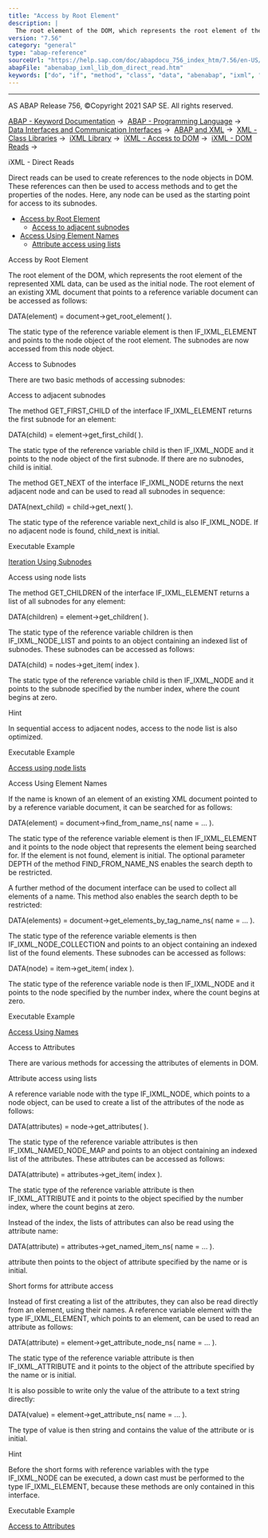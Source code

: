 ```yaml
---
title: "Access by Root Element"
description: |
  The root element of the DOM, which represents the root element of the represented XML data, can be used as the initial node. The root element of an existing XML document that points to a reference variable document can be accessed as follows: DATA(element) = document->get_root_element( ). The stat
version: "7.56"
category: "general"
type: "abap-reference"
sourceUrl: "https://help.sap.com/doc/abapdocu_756_index_htm/7.56/en-US/abenabap_ixml_lib_dom_direct_read.htm"
abapFile: "abenabap_ixml_lib_dom_direct_read.htm"
keywords: ["do", "if", "method", "class", "data", "abenabap", "ixml", "lib", "dom", "direct", "read"]
---
```


* * *

AS ABAP Release 756, ©Copyright 2021 SAP SE. All rights reserved.

[ABAP - Keyword Documentation](https://help.sap.com/doc/abapdocu_756_index_htm/7.56/en-US/abenabap.htm) →  [ABAP - Programming Language](https://help.sap.com/doc/abapdocu_756_index_htm/7.56/en-US/abenabap_reference.htm) →  [Data Interfaces and Communication Interfaces](https://help.sap.com/doc/abapdocu_756_index_htm/7.56/en-US/abenabap_data_communication.htm) →  [ABAP and XML](https://help.sap.com/doc/abapdocu_756_index_htm/7.56/en-US/abenabap_xml.htm) →  [XML - Class Libraries](https://help.sap.com/doc/abapdocu_756_index_htm/7.56/en-US/abenabap_xml_libs.htm) →  [iXML Library](https://help.sap.com/doc/abapdocu_756_index_htm/7.56/en-US/abenabap_ixml_lib.htm) →  [iXML - Access to DOM](https://help.sap.com/doc/abapdocu_756_index_htm/7.56/en-US/abenabap_ixml_lib_dom_access.htm) →  [iXML - DOM Reads](https://help.sap.com/doc/abapdocu_756_index_htm/7.56/en-US/abenabap_ixml_lib_dom_access_read.htm) → 

iXML - Direct Reads

Direct reads can be used to create references to the node objects in DOM. These references can then be used to access methods and to get the properties of the nodes. Here, any node can be used as the starting point for access to its subnodes.

-   [Access by Root Element](#abenabap-ixml-lib-dom-direct-read-1-------access-to-subnodes---@ITOC@@ABENABAP_IXML_LIB_DOM_DIRECT_READ_2)
    -   [Access to adjacent subnodes](#abenabap-ixml-lib-dom-direct-read-3-----------access-using-node-lists---@ITOC@@ABENABAP_IXML_LIB_DOM_DIRECT_READ_4)
-   [Access Using Element Names](#abenabap-ixml-lib-dom-direct-read-5-------access-to-attributes---@ITOC@@ABENABAP_IXML_LIB_DOM_DIRECT_READ_6)
    -   [Attribute access using lists](#abenabap-ixml-lib-dom-direct-read-7-----------short-forms-for-attribute-access---@ITOC@@ABENABAP_IXML_LIB_DOM_DIRECT_READ_8)

Access by Root Element

The root element of the DOM, which represents the root element of the represented XML data, can be used as the initial node. The root element of an existing XML document that points to a reference variable document can be accessed as follows:

DATA(element) = document->get\_root\_element( ).

The static type of the reference variable element is then IF\_IXML\_ELEMENT and points to the node object of the root element. The subnodes are now accessed from this node object.

Access to Subnodes

There are two basic methods of accessing subnodes:

Access to adjacent subnodes

The method GET\_FIRST\_CHILD of the interface IF\_IXML\_ELEMENT returns the first subnode for an element:

DATA(child) = element->get\_first\_child( ).

The static type of the reference variable child is then IF\_IXML\_NODE and it points to the node object of the first subnode. If there are no subnodes, child is initial.

The method GET\_NEXT of the interface IF\_IXML\_NODE returns the next adjacent node and can be used to read all subnodes in sequence:

DATA(next\_child) = child->get\_next( ).

The static type of the reference variable next\_child is also IF\_IXML\_NODE. If no adjacent node is found, child\_next is initial.

Executable Example

[Iteration Using Subnodes](https://help.sap.com/doc/abapdocu_756_index_htm/7.56/en-US/abenixml_child_nodes_abexa.htm)

Access using node lists

The method GET\_CHILDREN of the interface IF\_IXML\_ELEMENT returns a list of all subnodes for any element:

DATA(children) = element->get\_children( ).

The static type of the reference variable children is then IF\_IXML\_NODE\_LIST and points to an object containing an indexed list of subnodes. These subnodes can be accessed as follows:

DATA(child) = nodes->get\_item( index ).

The static type of the reference variable child is then IF\_IXML\_NODE and it points to the subnode specified by the number index, where the count begins at zero.

Hint

In sequential access to adjacent nodes, access to the node list is also optimized.

Executable Example

[Access using node lists](https://help.sap.com/doc/abapdocu_756_index_htm/7.56/en-US/abenixml_node_list_abexa.htm)

Access Using Element Names

If the name is known of an element of an existing XML document pointed to by a reference variable document, it can be searched for as follows:

DATA(element) = document->find\_from\_name\_ns( name = ... ).

The static type of the reference variable element is then IF\_IXML\_ELEMENT and it points to the node object that represents the element being searched for. If the element is not found, element is initial. The optional parameter DEPTH of the method FIND\_FROM\_NAME\_NS enables the search depth to be restricted.

A further method of the document interface can be used to collect all elements of a name. This method also enables the search depth to be restricted:

DATA(elements) = document->get\_elements\_by\_tag\_name\_ns( name = ... ).

The static type of the reference variable elements is then IF\_IXML\_NODE\_COLLECTION and points to an object containing an indexed list of the found elements. These subnodes can be accessed as follows:

DATA(node) = item->get\_item( index ).

The static type of the reference variable node is then IF\_IXML\_NODE and it points to the node specified by the number index, where the count begins at zero.

Executable Example

[Access Using Names](https://help.sap.com/doc/abapdocu_756_index_htm/7.56/en-US/abenixml_node_names_abexa.htm)

Access to Attributes

There are various methods for accessing the attributes of elements in DOM.

Attribute access using lists

A reference variable node with the type IF\_IXML\_NODE, which points to a node object, can be used to create a list of the attributes of the node as follows:

DATA(attributes) = node->get\_attributes( ).

The static type of the reference variable attributes is then IF\_IXML\_NAMED\_NODE\_MAP and points to an object containing an indexed list of the attributes. These attributes can be accessed as follows:

DATA(attribute) = attributes->get\_item( index ).

The static type of the reference variable attribute is then IF\_IXML\_ATTRIBUTE and it points to the object specified by the number index, where the count begins at zero.

Instead of the index, the lists of attributes can also be read using the attribute name:

DATA(attribute) = attributes->get\_named\_item\_ns( name = ... ).

attribute then points to the object of attribute specified by the name or is initial.

Short forms for attribute access

Instead of first creating a list of the attributes, they can also be read directly from an element, using their names. A reference variable element with the type IF\_IXML\_ELEMENT, which points to an element, can be used to read an attribute as follows:

DATA(attribute) = element->get\_attribute\_node\_ns( name = ... ).

The static type of the reference variable attribute is then IF\_IXML\_ATTRIBUTE and it points to the object of the attribute specified by the name or is initial.

It is also possible to write only the value of the attribute to a text string directly:

DATA(value) = element->get\_attribute\_ns( name = ... ).

The type of value is then string and contains the value of the attribute or is initial.

Hint

Before the short forms with reference variables with the type IF\_IXML\_NODE can be executed, a down cast must be performed to the type IF\_IXML\_ELEMENT, because these methods are only contained in this interface.

Executable Example

[Access to Attributes](https://help.sap.com/doc/abapdocu_756_index_htm/7.56/en-US/abenixml_attributes_abexa.htm)